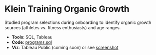 # Klein Training Organic Growth
Studied program selections during onboarding to identify organic growth sources (athletes vs. fitness enthusiasts) and age ranges.

- **Tools**: SQL, Tableau
- **Code**: [programs.sql](programs.sql)
- **Viz**: Tableau Public (coming soon) or see [screenshot](../screenshots/organic.png)
